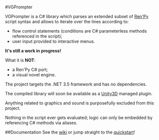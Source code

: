 #VGPrompter

VGPrompter is a C# library which parses an extended subset of [Ren'Py](https://www.renpy.org/) script syntax and allows to iterate over the lines according to:
- flow control statements (conditions are C# parameterless methods referenced in the script);
- user input provided to interactive menus.

**It's still a work in progress!**

What it is **NOT**:
- a Ren'Py C# port;
- a visual novel engine.

The project targets the .NET 3.5 framework and has no dependencies.

The compiled library will soon be available as a [Unity3D](http://unity3d.com/) managed plugin.

Anything related to graphics and sound is purposefully excluded from this project.

Nothing in the script ever gets evaluated; logic can only be embedded by referencing C# methods via aliases.

##Documentation
See the [wiki](https://github.com/eugeniusfox/vgprompter/wiki) or jump straight to the [quickstart](https://github.com/eugeniusfox/vgprompter/wiki/Quickstart)!
